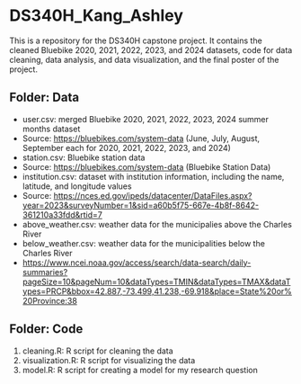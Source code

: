 # DS340H_Kang_Ashley
This is a repository for the DS340H capstone project. 
It contains the cleaned Bluebike 2020, 2021, 2022, 2023, and 2024 datasets, code for data cleaning, data analysis, and data visualization, and the final poster of the project. 

## Folder: Data
-  user.csv: merged Bluebike 2020, 2021, 2022, 2023, 2024 summer months dataset
 - Source: https://bluebikes.com/system-data (June, July, August, September each for 2020, 2021, 2022, 2023, and 2024)
-  station.csv: Bluebike station data
 - Source: https://bluebikes.com/system-data (Bluebike Station Data)
-  institution.csv: dataset with institution information, including the name, latitude, and longitude values
 - Source: https://nces.ed.gov/ipeds/datacenter/DataFiles.aspx?year=2023&surveyNumber=1&sid=a60b5f75-667e-4b8f-8642-361210a33fdd&rtid=7
-  above_weather.csv: weather data for the municipalies above the Charles River
-  below_weather.csv: weather data for the municipalities below the Charles River
 - https://www.ncei.noaa.gov/access/search/data-search/daily-summaries?pageSize=10&pageNum=10&dataTypes=TMIN&dataTypes=TMAX&dataTypes=PRCP&bbox=42.887,-73.499,41.238,-69.918&place=State%20or%20Province:38

## Folder: Code
1. cleaning.R: R script for cleaning the data
2. visualization.R: R script for visualizing the data
3. model.R: R script for creating a model for my research question


  
